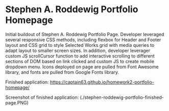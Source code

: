 # Stephen A. Roddewig Portfolio Homepage

Initial buildout of Stephen A. Roddewig Portfolio Page. Developer leveraged several responsive CSS methods, including flexbox for Header and Footer layout and CSS grid to style Selected Works grid with media queries to adapt layout to smaller screen sizes. In addition, developer leverager custom JS scrollCursor function to add interactive scrolling to different sections of DOM based on link clicked and custom JS to create mobile dropdown menu. Icons deployed on page are pulled from Font Awesome library, and fonts are pulled from Google Fonts library.

Finished application: https://captain63.github.io/homework2-portfolio-homepage/

Screenshot of finished application: (./stephen-roddewig-portfolio-finished-page.PNG)
